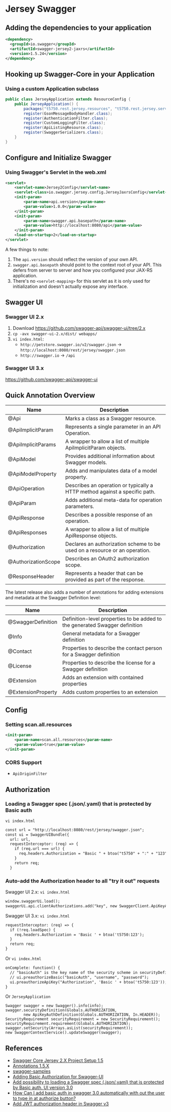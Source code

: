 # Jersey Swagger

## Adding the dependencies to your application
```xml
<dependency>
  <groupId>io.swagger</groupId>
  <artifactId>swagger-jersey2-jaxrs</artifactId>
  <version>1.5.24</version>
</dependency>
```

## Hooking up Swagger-Core in your Application
### Using a custom Application subclass
```java
public class JerseyApplication extends ResourceConfig {
	public JerseyApplication() {
		packages("t5750.rest.jersey.resources", "t5750.rest.jersey.service");
		register(GsonMessageBodyHandler.class);
		register(AuthenticationFilter.class);
		register(CustomLoggingFilter.class);
		register(ApiListingResource.class);
		register(SwaggerSerializers.class);
	}
}
```

## Configure and Initialize Swagger
### Using Swagger's Servlet in the web.xml
```xml
<servlet>
	<servlet-name>Jersey2Config</servlet-name>
	<servlet-class>io.swagger.jersey.config.JerseyJaxrsConfig</servlet-class>
	<init-param>
		<param-name>api.version</param-name>
		<param-value>1.0.0</param-value>
	</init-param>
	<init-param>
		<param-name>swagger.api.basepath</param-name>
		<param-value>http://localhost:8080/api</param-value>
	</init-param>
	<load-on-startup>2</load-on-startup>
</servlet>
```
A few things to note:
1. The `api.version` should reflect the version of your own API.
2. `swagger.api.basepath` should point to the context root of your API. This defers from server to server and how you configured your JAX-RS application.
3. There's no `<servlet-mapping>` for this servlet as it is only used for initialization and doesn't actually expose any interface.

## Swagger UI
### Swagger UI 2.x
1. Download https://github.com/swagger-api/swagger-ui/tree/2.x
2. `cp -avx swagger-ui-2.x/dist/ webapps/`
3. `vi index.html`:
	- `http://petstore.swagger.io/v2/swagger.json` -> `http://localhost:8080/rest/jersey/swagger.json`
	- `http://swagger.io` -> `/api`

### Swagger UI 3.x
https://github.com/swagger-api/swagger-ui

## Quick Annotation Overview

Name | Description
---|-----
@Api | Marks a class as a Swagger resource.
@ApiImplicitParam | Represents a single parameter in an API Operation.
@ApiImplicitParams | A wrapper to allow a list of multiple ApiImplicitParam objects.
@ApiModel | Provides additional information about Swagger models.
@ApiModelProperty | Adds and manipulates data of a model property.
@ApiOperation | Describes an operation or typically a HTTP method against a specific path.
@ApiParam | Adds additional meta-data for operation parameters.
@ApiResponse | Describes a possible response of an operation.
@ApiResponses | A wrapper to allow a list of multiple ApiResponse objects.
@Authorization | Declares an authorization scheme to be used on a resource or an operation.
@AuthorizationScope | Describes an OAuth2 authorization scope.
@ResponseHeader | Represents a header that can be provided as part of the response.

The latest release also adds a number of annotations for adding extensions and metadata at the Swagger Definition level:

Name | Description
---|-----
@SwaggerDefinition | Definition-level properties to be added to the generated Swagger definition
@Info | General metadata for a Swagger definition
@Contact | Properties to describe the contact person for a Swagger definition
@License | Properties to describe the license for a Swagger definition
@Extension | Adds an extension with contained properties
@ExtensionProperty | Adds custom properties to an extension

## Config
### Setting scan.all.resources
```xml
<init-param>
	<param-name>scan.all.resources</param-name>
	<param-value>true</param-value>
</init-param>
```

### CORS Support
- `ApiOriginFilter`

## Authorization
### Loading a Swagger spec (.json/.yaml) that is protected by Basic auth
`vi index.html`
```html
const url = "http://localhost:8080/rest/jersey/swagger.json";
const ui = SwaggerUIBundle({
  url: url,
  requestInterceptor: (req) => {
    if (req.url === url) {
      req.headers.Authorization = "Basic " + btoa("t5750" + ":" + "123");
    }
    return req;
  }
```

### Auto-add the Authorization header to all "try it out" requests
Swagger UI 2.x: `vi index.html`
```html
window.swaggerUi.load();
swaggerUi.api.clientAuthorizations.add("key", new SwaggerClient.ApiKeyAuthorization("Authorization", "Basic dDU3NTA6MTIz", "header"));
```
Swagger UI 3.x: `vi index.html`
```html
requestInterceptor: (req) => {
  if (!req.loadSpec) {
    req.headers.Authorization = 'Basic ' + btoa('t5750:123');
  }
  return req;
}
```
Or `vi index.html`
```html
onComplete: function() {
  // "basicAuth" is the key name of the security scheme in securityDefinitions
  // ui.preauthorizeBasic("basicAuth", "username", "password");
  ui.preauthorizeApiKey("Authorization", 'Basic ' + btoa('t5750:123'));
}
```
Or `JerseyApplication`
```
Swagger swagger = new Swagger().info(info);
swagger.securityDefinition(Globals.AUTHORIZATION,
		new ApiKeyAuthDefinition(Globals.AUTHORIZATION, In.HEADER));
SecurityRequirement securityRequirement = new SecurityRequirement();
securityRequirement.requirement(Globals.AUTHORIZATION);
swagger.setSecurity(Arrays.asList(securityRequirement));
new SwaggerContextService().updateSwagger(swagger);
```

## References
- [Swagger Core Jersey 2.X Project Setup 1.5](https://github.com/swagger-api/swagger-core/wiki/Swagger-Core-Jersey-2.X-Project-Setup-1.5)
- [Annotations 1.5.X](https://github.com/swagger-api/swagger-core/wiki/Annotations-1.5.X)
- [swagger-samples](https://github.com/swagger-api/swagger-samples/blob/master/java/java-jaxrs-no-annotations/src/main/webapp/WEB-INF/web.xml)
- [Adding Basic Authorization for Swagger-UI](https://stackoverflow.com/questions/31057343/adding-basic-authorization-for-swagger-ui)
- [Add possibility to loading a Swagger spec (.json/.yaml) that is protected by Basic auth. UI version 3.0](https://github.com/swagger-api/swagger-ui/issues/2793)
- [How Can I add basic auth in swagger 3.0 automatically with out the user to type in at authorize button?](https://stackoverflow.com/questions/49422437/how-can-i-add-basic-auth-in-swagger-3-0-automatically-with-out-the-user-to-type)
- [Add JWT authorization header in Swagger v3](https://github.com/swagger-api/swagger-ui/issues/2915)